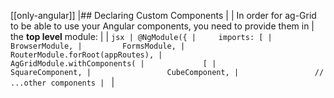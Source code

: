 [[only-angular]]
|## Declaring Custom Components
|
| In order for ag-Grid to be able to use your Angular components, you need to provide them in
| the **top level** module:
|
| ```jsx
| @NgModule({
|     imports: [
|         BrowserModule,
|         FormsModule,
|         RouterModule.forRoot(appRoutes),
|         AgGridModule.withComponents(
|             [
|                 SquareComponent,
|                 CubeComponent,
|                 // ...other components
| ```
|
